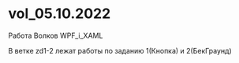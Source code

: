 # vol_05.10.2022
Работа Волков WPF_i_XAML

В ветке zd1-2 лежат работы по заданию 1(Кнопка) и 2(БекГраунд)
